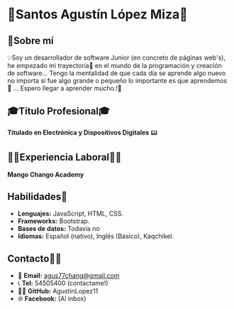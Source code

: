 # 🔖Santos Agustín López Miza🔖

## 📝Sobre mí
💡Soy un desarrollador de software Junior (en concreto de páginas web's), he empezado mi trayectoria💼 en el mundo de la programación y creación de software... Tengo la mentalidad de que cada día se aprende algo nuevo no importa si fue algo grande o pequeño lo importante es que aprendemos📖 ... Espero llegar a aprender mucho.!🔭


## 🎓Título Profesional🎓
**Titulado en Electrónica y Dispositivos Digitales** 📟

## 👨‍💻Experiencia Laboral👨‍💻
**Mango Chango Academy**

## Habilidades🏅

- **Lenguajes:** JavaScript, HTML, CSS.
- **Frameworks:** Bootstrap.
- **Bases de datos:** Todavía no
- **Idiomas:** Español (nativo), Inglés (Básico), Kaqchikel.

## Contacto📲📲

- 📧 **Email:**  agus77chang@gmail.com
- 📞 **Tel:** 54505400 (contactame!)
-  🐱‍💻 **GitHub:** AgustinLopez11
- 🌐 **Facebook:** (Al inbox)
